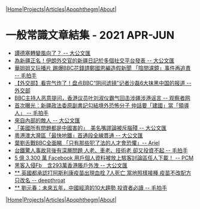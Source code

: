 |[Home](/README.md)|[Projects](/projects.md)|[Articles](/articles.md)|[Apophthegm](/apophthegm.md)|[About](/about.md)|

# 一般常識文章結集 - 2021 APR-JUN

- [譚德塞轉變風向了？ -- 大公文匯](https://www.tkww.hk/a/202104/01/AP6065101ce4b0661d557f861e.html)  
- [為新疆正名！伊朗外交官的新疆日記於多個社交平台發表 -- 大公文匯](https://www.tkww.hk/a/202104/01/AP6065cad9e4b0661d557fcfae.html)  
- [華姐姐又玩播片 踢爆BBC花錢請鄭國恩編造假新聞 「陰間濾鏡」事件再追責 -- 毛拍手](https://www.bastillepost.com/hongkong/article/8218948-%e8%8f%af%e5%a7%90%e5%a7%90%e5%8f%88%e7%8e%a9%e6%92%ad%e7%89%87-%e8%b8%a2%e7%88%86bbc%e8%8a%b1%e9%8c%a2%e8%ab%8b%e9%84%ad%e5%9c%8b%e6%81%a9%e7%b7%a8%e9%80%a0%e5%81%87%e6%96%b0%e8%81%9e-%e3%80%8c)  
- [【外交部】看完气炸了！盘点BBC“阴间滤镜”记者沙磊6大抹黑中国的报道 -- 外交部](https://samiux.blogspot.com/2021/04/bbc6.html)  
- [BBC主持人恶意提问，香港议员叶刘淑仪霸气回击涉疆涉港谣言 -- 观察者网](https://user.guancha.cn/main/content?id=487717)  
- [首次曝光：新疆政法委原副書記勾結境外恐怖分子 仲話要「建國」當「領導人」 -- 毛拍手](https://www.bastillepost.com/hongkong/article/8223342-%e9%a6%96%e6%ac%a1%e6%9b%9d%e5%85%89%ef%bc%9a%e6%96%b0%e7%96%86%e6%94%bf%e6%b3%95%e5%a7%94%e5%8e%9f%e5%89%af%e6%9b%b8%e8%a8%98%e5%8b%be%e7%b5%90%e5%a2%83%e5%a4%96%e6%81%90%e6%80%96%e5%88%86%e5%ad%90)  
- [來自內部的敵人 -- 大公文匯](https://mp.weixin.qq.com/s/jeinc8bAdixPGeOx7p5rtQ)  
- [「美國所有問題都是中國害的」　美名嘴謬論被斥腦殘 -- 大公文匯](https://www.tkww.hk/a/202104/03/AP6067e829e4b0661d55805c30.html)  
- [粵港澳大灣區「最快地鐵」首通段全線貫通 -- 大公文匯](https://www.tkww.hk/a/202104/03/AP6067eb17e4b0661d55805cea.html)  
- [葉劉舌戰BBC全面睇 「只有那些犯了法的人才會恐懼」-- Ariel](https://www.bastillepost.com/hongkong/article/8226886-%e8%91%89%e5%8a%89%e8%88%8c%e6%88%b0bbc%e5%85%a8%e9%9d%a2%e7%9d%87-%e3%80%8c%e5%8f%aa%e6%9c%89%e9%82%a3%e4%ba%9b%e7%8a%af%e4%ba%86%e6%b3%95%e7%9a%84%e4%ba%ba%e6%89%8d%e6%9c%83%e6%81%90%e6%87%bc)  
- [台鐵驚人事故背後有深層問題 人老、車老、技術老 卻又投資不起 -- 毛拍手](https://www.bastillepost.com/hongkong/article/8226809-%e5%8f%b0%e9%90%b5%e9%a9%9a%e4%ba%ba%e4%ba%8b%e6%95%85%e8%83%8c%e5%be%8c%e6%9c%89%e6%b7%b1%e5%b1%a4%e5%95%8f%e9%a1%8c-%e4%ba%ba%e8%80%81%e3%80%81%e8%bb%8a%e8%80%81%e3%80%81%e6%8a%80%e8%a1%93%e8%80%81)  
- [5 億 3,300 萬 Facebook 用戶個人資料被放上駭客討論區任人下載！ -- PCM](https://www.pcmarket.com.hk/533-million-facebook-user-personal-information-leaked/)  
- [黑客入侵Fb　含293萬香港賬戶外洩 -- 大公文匯](https://www.tkww.hk/a/202104/04/AP60691ea7e4b0661d5580a5c7.html)  
- [** 英國都承認打阿斯利康疫苗出現血栓 7人死亡 當地照樣接種 疫苗不改配方只改名 -- deepthroat](https://www.bastillepost.com/hongkong/article/8231239-%e8%8b%b1%e5%9c%8b%e9%83%bd%e6%89%bf%e8%aa%8d%e6%89%93%e9%98%bf%e6%96%af%e5%88%a9%e5%ba%b7%e7%96%ab%e8%8b%97%e5%87%ba%e7%8f%be%e8%a1%80%e6%a0%93-7%e4%ba%ba%e6%ad%bb%e4%ba%a1-%e7%95%b6%e5%9c%b0)  
- [** 劉元春：未來五年，中國經濟的10大趨勢 投資者必讀 -- 毛拍手](https://www.bastillepost.com/hongkong/article/8231208-%e5%8a%89%e5%85%83%e6%98%a5%ef%bc%9a%e6%9c%aa%e4%be%86%e4%ba%94%e5%b9%b4%ef%bc%8c%e4%b8%ad%e5%9c%8b%e7%b6%93%e6%bf%9f%e7%9a%8410%e5%a4%a7%e8%b6%a8%e5%8b%a2-%e6%8a%95%e8%b3%87%e8%80%85%e5%bf%85)  

|[Home](/README.md)|[Projects](/projects.md)|[Articles](/articles.md)|[Apophthegm](/apophthegm.md)|[About](/about.md)|
